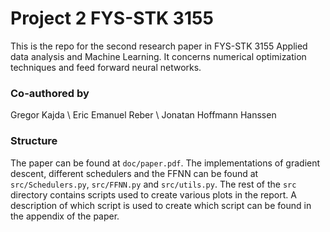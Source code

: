 # Project 2 FYS-STK 3155

This is the repo for the second research paper in FYS-STK 3155 Applied data analysis and Machine Learning. It concerns numerical optimization techniques and feed forward neural networks.

### Co-authored by

Gregor Kajda \\
Eric Emanuel Reber \\
Jonatan Hoffmann Hanssen

### Structure

The paper can be found at ```doc/paper.pdf```. The implementations of gradient descent, different schedulers and the FFNN can be found at ```src/Schedulers.py```, ```src/FFNN.py``` and ```src/utils.py```. The rest of the ```src``` directory contains scripts used to create various plots in the report. A description of which script is used to create which script can be found in the appendix of the paper.
